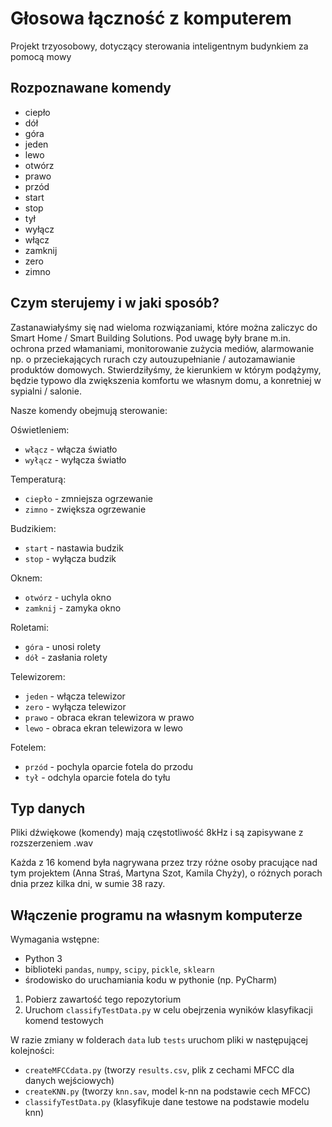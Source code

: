 # Głosowa łączność z komputerem
Projekt trzyosobowy, dotyczący sterowania inteligentnym budynkiem za pomocą mowy

## Rozpoznawane komendy
* ciepło
* dół
* góra
* jeden
* lewo
* otwórz
* prawo
* przód
* start
* stop
* tył
* wyłącz
* włącz
* zamknij
* zero
* zimno

## Czym sterujemy i w jaki sposób?
Zastanawiałyśmy się nad wieloma rozwiązaniami, które można zaliczyc do Smart Home / Smart Building Solutions. Pod uwagę były brane m.in. ochrona przed włamaniami, monitorowanie zużycia mediów, alarmowanie np. o przeciekających rurach czy autouzupełnianie / autozamawianie produktów domowych. Stwierdziłyśmy, że kierunkiem w którym podążymy, będzie typowo dla zwiększenia komfortu we własnym domu, a konretniej w sypialni / salonie.

Nasze komendy obejmują sterowanie:

Oświetleniem: 
* `włącz` - włącza światło
* `wyłącz` - wyłącza światło

Temperaturą:
* `ciepło` - zmniejsza ogrzewanie
* `zimno` - zwiększa ogrzewanie

Budzikiem:
* `start` - nastawia budzik
* `stop` - wyłącza budzik

Oknem:
* `otwórz` - uchyla okno
* `zamknij` - zamyka okno 

Roletami:
* `góra` - unosi rolety 
* `dół` - zasłania rolety 

Telewizorem:
* `jeden` - włącza telewizor
* `zero` - wyłącza telewizor
* `prawo` - obraca ekran telewizora w prawo
* `lewo` - obraca ekran telewizora w lewo

Fotelem:
* `przód` - pochyla oparcie fotela do przodu
* `tył` - odchyla oparcie fotela do tyłu

## Typ danych
Pliki dźwiękowe (komendy) mają częstotliwość 8kHz i są zapisywane z rozszerzeniem .wav 

Każda z 16 komend była nagrywana przez trzy różne osoby pracujące nad tym projektem (Anna Straś, Martyna Szot, Kamila Chyży), o różnych porach dnia przez kilka dni, w sumie 38 razy.

## Włączenie programu na własnym komputerze
Wymagania wstępne:
* Python 3
* biblioteki `pandas`, `numpy`, `scipy`, `pickle`, `sklearn`
* środowisko do uruchamiania kodu w pythonie (np. PyCharm)

1. Pobierz zawartość tego repozytorium 
2. Uruchom `classifyTestData.py` w celu obejrzenia wyników klasyfikacji komend testowych

W razie zmiany w folderach `data` lub `tests` uruchom pliki w następującej kolejności:
* `createMFCCdata.py`  (tworzy `results.csv`, plik z cechami MFCC dla danych wejściowych)
* `createKNN.py` (tworzy `knn.sav`, model k-nn na podstawie cech MFCC)
* `classifyTestData.py`  (klasyfikuje dane testowe na podstawie modelu knn)
